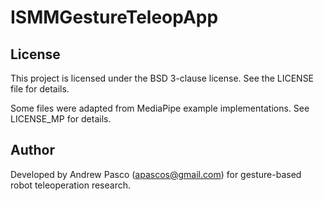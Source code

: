 # ISMMGestureTeleopApp

## License

This project is licensed under the BSD 3-clause license. See the LICENSE file for details.

Some files were adapted from MediaPipe example implementations. See LICENSE\_MP for details. 

## Author

Developed by Andrew Pasco (apascos@gmail.com) for gesture-based robot teleoperation research.
